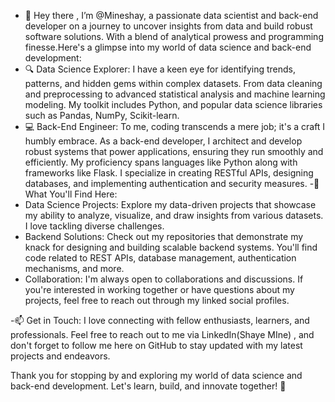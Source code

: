 - 👋 Hey there , I’m @Mineshay, a passionate data scientist and back-end developer on a journey to uncover insights from data and build robust software solutions. With a blend of analytical prowess and programming finesse.Here's a glimpse into my world of data science and back-end development:
- 🔍 Data Science Explorer:
 I have a keen eye for identifying trends, patterns, and hidden gems within complex datasets. From data cleaning and preprocessing to advanced statistical analysis and machine learning modeling. My toolkit includes Python, and popular data science libraries such as Pandas, NumPy, Scikit-learn.
- 💻 Back-End Engineer:
To me, coding transcends a mere job; it's a craft I humbly embrace. As a back-end developer, I architect and develop robust systems that power applications, ensuring they run smoothly and efficiently. My proficiency spans languages like Python along with frameworks like Flask. I specialize in creating RESTful APIs, designing databases, and implementing authentication and security measures.
-🚀 What You'll Find Here:
- Data Science Projects: Explore my data-driven projects that showcase my ability to analyze, visualize, and draw insights from various datasets. I love tackling diverse challenges.
- Backend Solutions: Check out my repositories that demonstrate my knack for designing and building scalable backend systems. You'll find code related to REST APIs, database management, authentication mechanisms, and more.
- Collaboration: I'm always open to collaborations and discussions. If you're interested in working together or have questions about my projects, feel free to reach out through my linked social profiles.

-📫 Get in Touch:
I love connecting with fellow enthusiasts, learners, and professionals. Feel free to reach out to me via LinkedIn(Shaye MIne) , and don't forget to follow me here on GitHub to stay updated with my latest projects and endeavors.

Thank you for stopping by and exploring my world of data science and back-end development. Let's learn, build, and innovate together! 🚀





<!---
Mineshaye/Mineshaye is a ✨ special ✨ repository because its `README.md` (this file) appears on your GitHub profile.
You can click the Preview link to take a look at your changes.
--->
